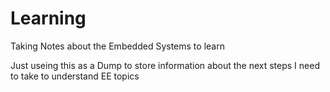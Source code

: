 # Learning
Taking Notes about the Embedded Systems to learn

Just useing this as a Dump to store information about the next steps I need to take to understand EE topics 
